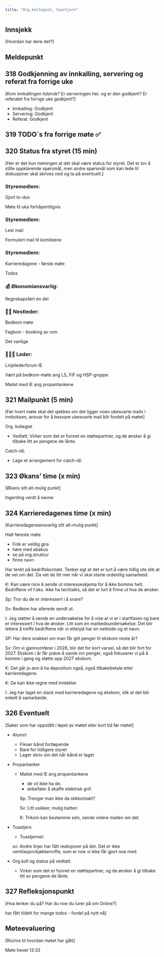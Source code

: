 ```yaml
---
title: "Org.kollegiet, toastjern"
---
```


## Innsjekk

[Hvordan har dere det?]

## Meldepunkt

## 318 Godkjenning av innkalling, servering og referat fra forrige uke

[Kom innkallingen tidsnok? Er serveringen her, og er den godkjent? Er referatet fra forrige uke godkjent?]

- Innkalling: Godkjent
- Servering: Godkjent
- Referat: Godkjent

## 319 TODO´s fra forrige møte **✅**

## 320 Status fra styret (15 min)

[Her er det kun meningen at det skal være status for styret. Det er lov å stille oppklarende spørsmål, men andre spørsmål som kan lede til diskusjoner skal skrives ned og ta på eventuelt.]

### **Styremedlem:**

Gjort to-dos

Møte til uka forhåpentligvis

### **Styremedlem:**

Lest mail

Formulert mail til komiteene

### **Styremedlem**:

Karrieredagene - første møte

Todos

### **💰** Økonomiansvarlig:

Regnskapsført en del

### 👨🏼 Nestleder:

Bedkom møte

Fagkom - booking av rom

Det vanlige

### 🧔🏼‍♂️ Leder:

Linjelederforum IE

Vært på bedkom-møte ang LS, FIF og HSP-gruppe

Mailet med IE ang propantankene

## 321 Mailpunkt (5 min)

[Før hvert møte skal det sjekkes om det ligger noen ubesvarte mails i innboksen, ansvar for å besvare ubesvarte mail blir fordelt på møtet]

Org. koliegiet

- Vedtatt: Virker som det er funnet en støttepartner, og de ønsker å gi tilbake litt av pengene de lånte.

Catch-idi:

- Lage et arrangement for catch-idi

## 323 Økans’ time (x min)

[Økans sitt alt-mulig punkt]

Ingenting verdt å nevne

## 324 Karrieredagenes time (x min)

[Karrieredageneansvarlig sitt alt-mulig punkt]

Hatt føreste møte

- Folk er veldig gira
- høre med abakus
- se på org.struktur
- finne navn

Har tenkt på bedriftskontakt. Tenker egt at det er lurt å være tidlig ute slik at de vet om det. Da vet de litt mer når vi skal starte ordentlig samarbeid.

K: Kan være nice å sende ut interesseskjema for å ikke bomme helt. Bedriftene vil f.eks. ikke ha techtalks, så det er lurt å finne ut hva de ønsker.

Sp: Tror du de er interessert i å svare?

Sv: Bedkom har allerede sendt ut.

I: Jeg støtter å sende en undersøkelse for å vise at vi er i startfasen og bare er interessert i hva de ønsker. Litt som en markedsundersøkelse. Det blir lettere å treffe bedriftene når vi etterpå har en nettside og et navn.

SP: Har dere snakket om man får gitt penger til ekskom neste år?

Sv: Om vi gjennomfører i 2026, blir det for kort varsel, så det blir fort for 2027. Ekskom i år får prøve å samle inn penger, også fokuserer vi på å komme i gang og støtte opp 2027 ekskom.

K: Det går jo ann å ha depositum også, også tilbakebetale etter karrieredagene.

K: De kan ikke regne med inntekter

I: Jeg har laget en slack med karrieredagene og ekskom, slik at det blir enkelt å samarbeide.

## 326 Eventuelt

[Saker som har oppstått i løpet av møtet eller kort tid før møtet]

- Alumni
    - Fikser bånd fortløpende
    - Bare for tidligere styret
    - Lager skriv om det når bånd er laget
- Propantanker
    - Mailet med IE ang propantankene
        - de vil ikke ha de.
        - anbefaler å skaffe elektrisk grill

        Sp: Trenger man ikke da stikkontakt?

        Sv: Litt usikker, mulig batteri

        K: Trikom kan bestemme selv, sende videre mailen om det
- Toastjern
    - Toastjernet:

    sv: Andre linjer har fått reaksjoner på det. Det er ikke ventilasjon/kjøkkenvifte, som er noe vi ikke får gjort noe med.
- Org.koll og status på vedtatt.

    - Virker som det er funnet en støttepartner, og de ønsker å gi tilbake litt av pengene de lånte.

## 327 Refleksjonspunkt

[Hva tenker du på? Har du noe du lurer på om Online?]

 har fått tildelt for mange todos - fordel på nytt nå]

## Møteevaluering

[Ris/ros til hvordan møtet har gått]

Møte hevet 13:33